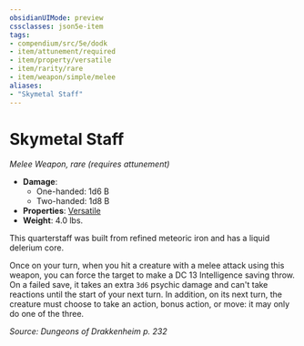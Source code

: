 ```yaml
---
obsidianUIMode: preview
cssclasses: json5e-item
tags:
- compendium/src/5e/dodk
- item/attunement/required
- item/property/versatile
- item/rarity/rare
- item/weapon/simple/melee
aliases: 
- "Skymetal Staff"
---
```

# Skymetal Staff
*Melee Weapon, rare (requires attunement)*  

- **Damage**:
  - One-handed: 1d6 B
  - Two-handed: 1d8 B
- **Properties**: [Versatile](/Systems/5e/rules/item-properties.md#Versatile)
- **Weight**: 4.0 lbs.

This quarterstaff was built from refined meteoric iron and has a liquid delerium core.

Once on your turn, when you hit a creature with a melee attack using this weapon, you can force the target to make a DC 13 Intelligence saving throw. On a failed save, it takes an extra `3d6` psychic damage and can't take reactions until the start of your next turn. In addition, on its next turn, the creature must choose to take an action, bonus action, or move: it may only do one of the three.

*Source: Dungeons of Drakkenheim p. 232*